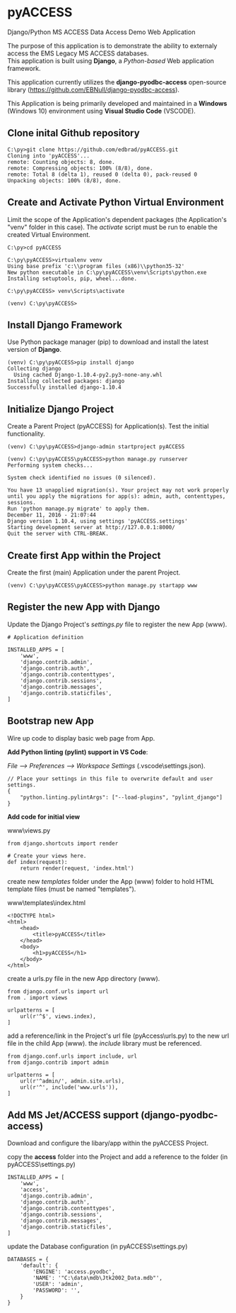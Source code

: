 # pyACCESS
Django/Python MS ACCESS Data Access Demo Web Application

The purpose of this application is to demonstrate the ability to externaly access the EMS Legacy MS ACCESS databases.  
This application is built using **Django**, a *Python-based* Web application framework.

This application currently utilizes the **django-pyodbc-access** open-source library (https://github.com/EBNull/django-pyodbc-access).

This Application is being primarily developed and maintained in a **Windows** (Windows 10) environment using **Visual Studio Code** (VSCODE).

## Clone inital Github repository

~~~~
C:\py>git clone https://github.com/edbrad/pyACCESS.git
Cloning into 'pyACCESS'...
remote: Counting objects: 8, done.
remote: Compressing objects: 100% (8/8), done.
remote: Total 8 (delta 1), reused 0 (delta 0), pack-reused 0
Unpacking objects: 100% (8/8), done.
~~~~

## Create and Activate Python Virtual Environment 
Limit the scope of the Application's dependent packages (the Application's "venv" folder in this case). 
The *activate* script must be run to enable the created Virtual Environment.

~~~~
C:\py>cd pyACCESS

C:\py\pyACCESS>virtualenv venv
Using base prefix 'c:\\program files (x86)\\python35-32'
New python executable in C:\py\pyACCESS\venv\Scripts\python.exe
Installing setuptools, pip, wheel...done.
~~~~
~~~~
C:\py\pyACCESS> venv\Scripts\activate

(venv) C:\py\pyACCESS>
~~~~ 

## Install Django Framework
Use Python package manager (pip) to download and install the latest version of **Django**.

~~~~
(venv) C:\py\pyACCESS>pip install django
Collecting django
  Using cached Django-1.10.4-py2.py3-none-any.whl
Installing collected packages: django
Successfully installed django-1.10.4
~~~~

## Initialize Django Project
Create a Parent Project (pyACCESS) for Application(s). Test the initial functionality.

~~~~
(venv) C:\py\pyACCESS>django-admin startproject pyACCESS
~~~~

~~~~
(venv) C:\py\pyACCESS\pyACCESS>python manage.py runserver
Performing system checks...

System check identified no issues (0 silenced).

You have 13 unapplied migration(s). Your project may not work properly until you apply the migrations for app(s): admin, auth, contenttypes, sessions.
Run 'python manage.py migrate' to apply them.
December 11, 2016 - 21:07:44
Django version 1.10.4, using settings 'pyACCESS.settings'
Starting development server at http://127.0.0.1:8000/
Quit the server with CTRL-BREAK.
~~~~

## Create first App within the Project
Create the first (main) Application under the parent Project.

~~~~
(venv) C:\py\pyACCESS\pyACCESS>python manage.py startapp www
~~~~

## Register the new App with Django
Update the Django Project's *settings.py* file to register the new App (www).

~~~~
# Application definition

INSTALLED_APPS = [
    'www',
    'django.contrib.admin',
    'django.contrib.auth',
    'django.contrib.contenttypes',
    'django.contrib.sessions',
    'django.contrib.messages',
    'django.contrib.staticfiles',
]
~~~~

## Bootstrap new App
Wire up code to display basic web page from App.

**Add Python linting (pylint) support in VS Code**: 

*File --> Preferences --> Workspace Settings* (.vscode\settings.json).

~~~~
// Place your settings in this file to overwrite default and user settings.
{
    "python.linting.pylintArgs": ["--load-plugins", "pylint_django"]
}
~~~~

**Add code for initial view**

www\views.py
~~~~
from django.shortcuts import render

# Create your views here.
def index(request):
    return render(request, 'index.html')
~~~~

create new *templates* folder under the App (www) folder to hold HTML template files (must be named "templates").

www\templates\index.html 
~~~~
<!DOCTYPE html>
<html>
    <head>
        <title>pyACCESS</title>
    </head>
    <body>
        <h1>pyACCESS</h1>
    </body>
</html>
~~~~

create a urls.py file in the new App directory (www).
~~~~
from django.conf.urls import url
from . import views

urlpatterns = [
    url(r'^$', views.index),
]
~~~~

add a reference/link in the Project's url file (pyAccess\urls.py) to the new url file in the child App (www). 
the *include* library must be referenced.
~~~~
from django.conf.urls import include, url
from django.contrib import admin

urlpatterns = [
    url(r'^admin/', admin.site.urls),
    url(r'^', include('www.urls')),
]
~~~~

## Add MS Jet/ACCESS support (django-pyodbc-access)

Download and configure the libary/app within the pyACCESS Project.  

copy the **access** folder into the Project and add a reference to the folder (in pyACCESS\settings.py)

~~~~
INSTALLED_APPS = [
    'www',
    'access',
    'django.contrib.admin',
    'django.contrib.auth',
    'django.contrib.contenttypes',
    'django.contrib.sessions',
    'django.contrib.messages',
    'django.contrib.staticfiles',
]
~~~~

update the Database configuration (in pyACCESS\settings.py)
~~~~
DATABASES = {
    'default': {
        'ENGINE': 'access.pyodbc',
        'NAME': '"C:\data\mdb\Jtk2002_Data.mdb"',
        'USER': 'admin',
        'PASSWORD': '',
    }
}
~~~~




